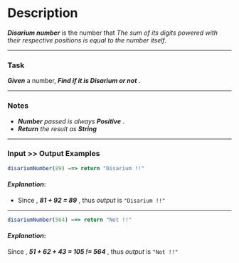# Description

**_Disarium number_** is the number that _The sum of its digits powered with their respective positions is equal to the number itself_.

---

### Task

**_Given_** a number, **_Find if it is Disarium or not_** .

---

### Notes

- **_Number_** _passed is always_ **_Positive_** .
- **_Return_** _the result as_ **_String_**

---

### Input >> Output Examples

```js
disariumNumber(89) ==> return "Disarium !!"
```

#### **_Explanation_**:

- Since , **_81 + 92 = 89_** , thus _output_ is `"Disarium !!"`

---

```js
disariumNumber(564) ==> return "Not !!"
```

#### **_Explanation_**:

Since , **_51 + 62 + 43 = 105 != 564_** , thus _output_ is `"Not !!"`
